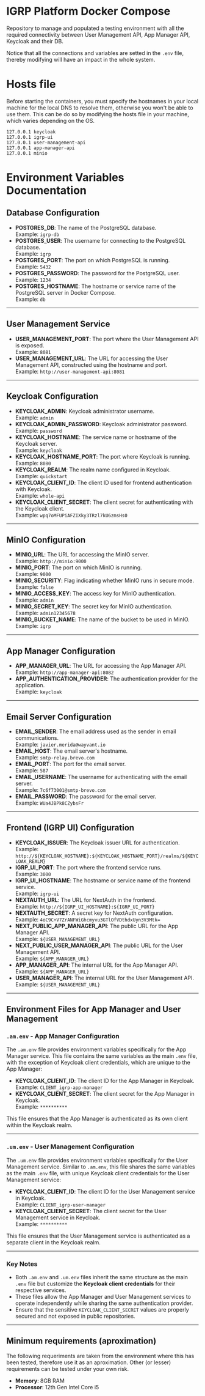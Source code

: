 # IGRP Platform Docker Compose

Repository to manage and populated a testing environment with all the required connectivity between User Management API, App Manager API, Keycloak and their DB. 

Notice that all the connections and variables are setted in the `.env` file, thereby modifying will have an impact in the whole system.

# Hosts file
Before starting the containers, you must specify the hostnames in your local machine for the local DNS to resolve them, otherwise you won't be able to use them. This can be do so by modifying the hosts file in your machine, which varies depending on the OS. 

```
127.0.0.1 keycloak
127.0.0.1 igrp-ui
127.0.0.1 user-management-api
127.0.0.1 app-manager-api
127.0.0.1 minio
```

# Environment Variables Documentation

## Database Configuration
- **POSTGRES_DB**: The name of the PostgreSQL database.  
  Example: `igrp-db`
- **POSTGRES_USER**: The username for connecting to the PostgreSQL database.  
  Example: `igrp`
- **POSTGRES_PORT**: The port on which PostgreSQL is running.  
  Example: `5432`
- **POSTGRES_PASSWORD**: The password for the PostgreSQL user.  
  Example: `1234`
- **POSTGRES_HOSTNAME**: The hostname or service name of the PostgreSQL server in Docker Compose.  
  Example: `db`

---

## User Management Service
- **USER_MANAGEMENT_PORT**: The port where the User Management API is exposed.  
  Example: `8081`
- **USER_MANAGEMENT_URL**: The URL for accessing the User Management API, constructed using the hostname and port.  
  Example: `http://user-management-api:8081`

---

## Keycloak Configuration
- **KEYCLOAK_ADMIN**: Keycloak administrator username.  
  Example: `admin`
- **KEYCLOAK_ADMIN_PASSWORD**: Keycloak administrator password.  
  Example: `password`
- **KEYCLOAK_HOSTNAME**: The service name or hostname of the Keycloak server.  
  Example: `keycloak`
- **KEYCLOAK_HOSTNAME_PORT**: The port where Keycloak is running.  
  Example: `8080`
- **KEYCLOAK_REALM**: The realm name configured in Keycloak.  
  Example: `quickstart`
- **KEYCLOAK_CLIENT_ID**: The client ID used for frontend authentication with Keycloak.  
  Example: `whole-api`
- **KEYCLOAK_CLIENT_SECRET**: The client secret for authenticating with the Keycloak client.  
  Example: `wpq7oMFUPiAFZIXky3TRzl7kU6zmsHs0`

---

## MinIO Configuration
- **MINIO_URL**: The URL for accessing the MinIO server.  
  Example: `http://minio:9000`
- **MINIO_PORT**: The port on which MinIO is running.  
  Example: `9000`
- **MINIO_SECURITY**: Flag indicating whether MinIO runs in secure mode.  
  Example: `false`
- **MINIO_ACCESS_KEY**: The access key for MinIO authentication.  
  Example: `admin`
- **MINIO_SECRET_KEY**: The secret key for MinIO authentication.  
  Example: `admin12345678`
- **MINIO_BUCKET_NAME**: The name of the bucket to be used in MinIO.  
  Example: `igrp`

---

## App Manager Configuration
- **APP_MANAGER_URL**: The URL for accessing the App Manager API.  
  Example: `http://app-manager-api:8082`
- **APP_AUTHENTICATION_PROVIDER**: The authentication provider for the application.  
  Example: `keycloak`

---

## Email Server Configuration
- **EMAIL_SENDER**: The email address used as the sender in email communications.  
  Example: `javier.merida@wayvant.io`
- **EMAIL_HOST**: The email server's hostname.  
  Example: `smtp-relay.brevo.com`
- **EMAIL_PORT**: The port for the email server.  
  Example: `587`
- **EMAIL_USERNAME**: The username for authenticating with the email server.  
  Example: `7c6f73001@smtp-brevo.com`
- **EMAIL_PASSWORD**: The password for the email server.  
  Example: `WUa4JBPk8CZybsFr`

---

## Frontend (IGRP UI) Configuration
- **KEYCLOAK_ISSUER**: The Keycloak issuer URL for authentication.  
  Example: `http://${KEYCLOAK_HOSTNAME}:${KEYCLOAK_HOSTNAME_PORT}/realms/${KEYCLOAK_REALM}`
- **IGRP_UI_PORT**: The port where the frontend service runs.  
  Example: `3000`
- **IGRP_UI_HOSTNAME**: The hostname or service name of the frontend service.  
  Example: `igrp-ui`
- **NEXTAUTH_URL**: The URL for NextAuth in the frontend.  
  Example: `http://${IGRP_UI_HOSTNAME}:${IGRP_UI_PORT}`
- **NEXTAUTH_SECRET**: A secret key for NextAuth configuration.  
  Example: `4oC9C+V7ZrANFWiGhcmyvu3GTlOfVDthdxUyn3V3Mtk=`
- **NEXT_PUBLIC_APP_MANAGER_API**: The public URL for the App Manager API.  
  Example: `${USER_MANAGEMENT_URL}`
- **NEXT_PUBLIC_USER_MANAGER_API**: The public URL for the User Management API.  
  Example: `${APP_MANAGER_URL}`
- **APP_MANAGER_API**: The internal URL for the App Manager API.  
  Example: `${APP_MANAGER_URL}`
- **USER_MANAGER_API**: The internal URL for the User Management API.  
  Example: `${USER_MANAGEMENT_URL}`

---

## Environment Files for App Manager and User Management

### `.am.env` - App Manager Configuration
The `.am.env` file provides environment variables specifically for the App Manager service. This file contains the same variables as the main `.env` file, with the exception of Keycloak client credentials, which are unique to the App Manager:

- **KEYCLOAK_CLIENT_ID**: The client ID for the App Manager in Keycloak.  
  Example: `CLIENT_igrp-app-manager`
- **KEYCLOAK_CLIENT_SECRET**: The client secret for the App Manager in Keycloak.  
  Example: `**********`

This file ensures that the App Manager is authenticated as its own client within the Keycloak realm.

---

### `.um.env` - User Management Configuration
The `.um.env` file provides environment variables specifically for the User Management service. Similar to `.am.env`, this file shares the same variables as the main `.env` file, with unique Keycloak client credentials for the User Management service:

- **KEYCLOAK_CLIENT_ID**: The client ID for the User Management service in Keycloak.  
  Example: `CLIENT_igrp-user-manager`
- **KEYCLOAK_CLIENT_SECRET**: The client secret for the User Management service in Keycloak.  
  Example: `**********`

This file ensures that the User Management service is authenticated as a separate client in the Keycloak realm.

---

### Key Notes
- Both `.am.env` and `.um.env` files inherit the same structure as the main `.env` file but customize the **Keycloak client credentials** for their respective services.
- These files allow the App Manager and User Management services to operate independently while sharing the same authentication provider.
- Ensure that the sensitive `KEYCLOAK_CLIENT_SECRET` values are properly secured and not exposed in public repositories.
---

## Minimum requirements (aproximation)

The following requeriments are taken from the environment where this has been tested, therefore use it as an aproximation. Other (or lesser) requirements can be tested under your own risk.

- **Memory**: 8GB RAM 
- **Processor**: 12th Gen Intel Core i5
<!---
## How to execute

Before anything, clone the required repositories in the root folder:
1. The User Management API on the `feature/demo-integration` branch:
```
 git clone -b feature/demo-integration http://git.nosi.cv/igrp-3_0/igrp-user-management-api.git
```

2. The App Manager API on the `feature/demo-integration` branch:
```
 git clone -b feature/demo-integration http://git.nosi.cv/igrp-3_0/app-manager-api.git
```
3. The IGRP UI on the `feature/demo-integration` branch:
```
 git clone -b feature/demo-integration http://git.nosi.cv/igrp-3_0/igrp-ui.git
```

This is to have access to all of them. 

Then, simply execute the docker compose file. Notice that Docker must be installed along with the Compose plugin. In case a modification is done to the source code, execute the following command to not use the cache:
```
docker-compose up --force-recreate
```
or 
```
docker compose up --force-recreate
```

Once this is done, both APIs should be ready to use along with a Keycloak realm and a PostgreSQL database. 


## Export/Import a Keycloak realm from a docker container

In case any changes are to be uploaded when initializing the Keycloak Docker, these must be first exported as a json realm. To do so, follow these steps:

### 1. Get the container ID

With the Keycloak container started, obtain its id by executing this command and taking note of the output for the container named `keycloak`
```
docker ps # and take note of the container ID
```

To simplify this step, you can filter the respective container by its name:
```
docker ps --filter "name=keycloak" --format "{{.ID}}"
```

### 2. Get container' bash access
Use this along with the ID retrieved previously
```
docker exec -it [CONTAINER-ID] bash
```

Alternatively, you can access it by executing both commands all together (thus avoiding previous step):
```
docker exec -it $(docker ps --filter "name=keycloak" --format "{{.ID}}") bash
```

### 3. Export the realm 
Once inside the container, get the `quickstart` realm and export it.
```
/opt/keycloak/bin/kc.sh export --dir /opt/keycloak/data/import --users realm_file --realm quickstart --http-management-port 8090
```
> **Note**: If there is a permission error with the folder/file creation for the given realm, it may be due to lack of permissions while replacing a conflicting/existing file. Make sure to delete it if so or change the destination folder in `--dir`.

> **Note 2**: If there is an error with conflicting ports, it may be due to the management interface server conflicting with the container port. If this happens, simply change the port in `--http-management-port`.

### 4. Exit the container
Simply use the exit command
```
exit
```

### 5. Import the realm

Once outside, copy the realm file into the `/data/` folder.

```
docker cp $(docker ps --filter "name=keycloak" --format "{{.ID}}"):/opt/keycloak/data/import/quickstart-realm.json ./data
```


That's it. The new realm should be able after re-executing the docker compose.

>



